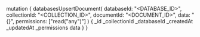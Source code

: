 mutation {
    databasesUpsertDocument(
        databaseId: "<DATABASE_ID>",
        collectionId: "<COLLECTION_ID>",
        documentId: "<DOCUMENT_ID>",
        data: "{}",
        permissions: ["read("any")"]
    ) {
        _id
        _collectionId
        _databaseId
        _createdAt
        _updatedAt
        _permissions
        data
    }
}
